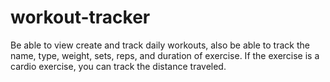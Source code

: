 # workout-tracker
Be able to view create and track daily workouts, also be able to track the name, type, weight, sets, reps, and duration of exercise. If the exercise is a cardio exercise, you can track the distance traveled.
